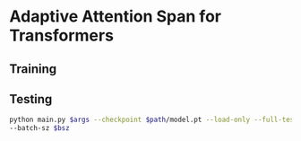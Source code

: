 # Adaptive Attention Span for Transformers

## Training

## Testing
```bash
python main.py $args --checkpoint $path/model.pt --load-only --full-test \
--batch-sz $bsz
```
